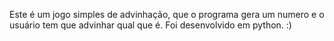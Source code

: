 Este é um jogo simples de advinhação, que o  programa gera um numero e o usuário tem que advinhar qual que é.
Foi desenvolvido em python. :)
